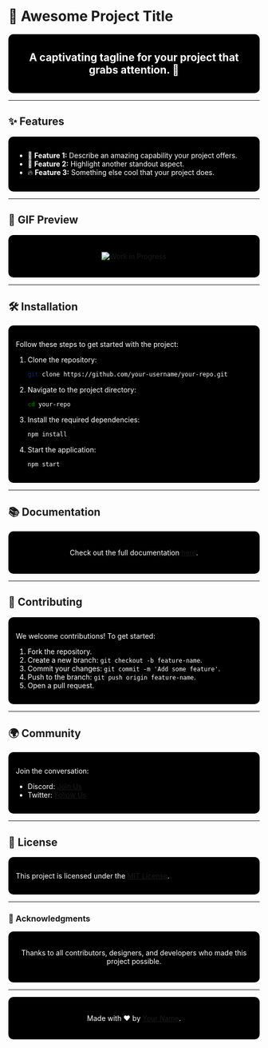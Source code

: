 # 🚀 Awesome Project Title

<div align="center" style="background-color: #000000; padding: 20px; border-radius: 10px;">

<span style="color: #ffffff; font-size: 1.5em; font-weight: bold;">A captivating tagline for your project that grabs attention. 🌟</span>

</div>

---

## ✨ Features

<div style="background-color: #000000; color: #ffffff; padding: 15px; border-radius: 10px;">

- 🌈 **Feature 1:** Describe an amazing capability your project offers.
- 🚀 **Feature 2:** Highlight another standout aspect.
- 🔥 **Feature 3:** Something else cool that your project does.

</div>

---

## 🎥 GIF Preview

<div align="center" style="background-color: #000000; padding: 20px; border-radius: 10px;">

![Work in Progress](Work%20Flying%20GIF%20by%20Alliance.gif)

</div>

---

## 🛠️ Installation

<div style="background-color: #000000; color: #ffffff; padding: 15px; border-radius: 10px;">

Follow these steps to get started with the project:

1. Clone the repository:

   ```bash
   git clone https://github.com/your-username/your-repo.git
   ```

2. Navigate to the project directory:

   ```bash
   cd your-repo
   ```

3. Install the required dependencies:

   ```bash
   npm install
   ```

4. Start the application:

   ```bash
   npm start
   ```

</div>

---

## 📚 Documentation

<div align="center" style="background-color: #000000; padding: 20px; border-radius: 10px; color: #ffffff;">

Check out the full documentation [here](https://your-project-docs-link.com).

</div>

---

## 🤝 Contributing

<div style="background-color: #000000; color: #ffffff; padding: 15px; border-radius: 10px;">

We welcome contributions! To get started:

1. Fork the repository.
2. Create a new branch: `git checkout -b feature-name`.
3. Commit your changes: `git commit -m 'Add some feature'`.
4. Push to the branch: `git push origin feature-name`.
5. Open a pull request.

</div>

---

## 🌍 Community

<div style="background-color: #000000; padding: 15px; border-radius: 10px; color: #ffffff;">

Join the conversation:
- Discord: [Join Us](https://discord.gg/your-discord-link)
- Twitter: [Follow Us](https://twitter.com/your-handle)

</div>

---

## 📜 License

<div style="background-color: #000000; color: #ffffff; padding: 15px; border-radius: 10px;">

This project is licensed under the [MIT License](LICENSE).

</div>

---

### 💖 Acknowledgments

<div align="center" style="background-color: #000000; padding: 20px; border-radius: 10px; color: #ffffff;">

Thanks to all contributors, designers, and developers who made this project possible.

</div>

---

<div align="center" style="background-color: #000000; padding: 20px; border-radius: 10px; color: #ffffff;">

Made with ❤️ by [Your Name](https://github.com/your-username).

</div>

